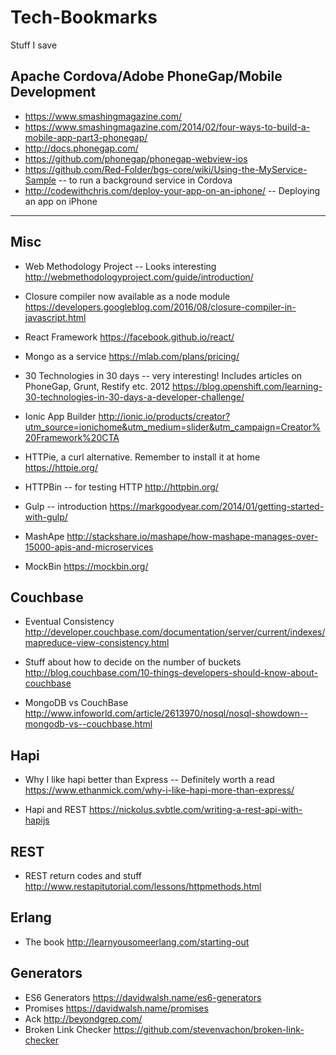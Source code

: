 # Tech-Bookmarks
Stuff I save

Apache Cordova/Adobe PhoneGap/Mobile Development
------------------------------

* https://www.smashingmagazine.com/
* https://www.smashingmagazine.com/2014/02/four-ways-to-build-a-mobile-app-part3-phonegap/
* http://docs.phonegap.com/
* https://github.com/phonegap/phonegap-webview-ios
* https://github.com/Red-Folder/bgs-core/wiki/Using-the-MyService-Sample -- to run a background service in Cordova
* http://codewithchris.com/deploy-your-app-on-an-iphone/ -- Deploying an app on iPhone

-----------------------------------------

Misc
----
- Web Methodology Project -- Looks interesting
http://webmethodologyproject.com/guide/introduction/

- Closure compiler now available as a node module
https://developers.googleblog.com/2016/08/closure-compiler-in-javascript.html

- React Framework
https://facebook.github.io/react/

- Mongo as a service
https://mlab.com/plans/pricing/

- 30 Technologies in 30 days -- very interesting! Includes articles on PhoneGap, Grunt, Restify etc. 2012
https://blog.openshift.com/learning-30-technologies-in-30-days-a-developer-challenge/

- Ionic App Builder
http://ionic.io/products/creator?utm_source=ionichome&utm_medium=slider&utm_campaign=Creator%20Framework%20CTA

- HTTPie, a curl alternative. Remember to install it at home
https://httpie.org/

- HTTPBin -- for testing HTTP
http://httpbin.org/

- Gulp -- introduction
https://markgoodyear.com/2014/01/getting-started-with-gulp/

- MashApe
http://stackshare.io/mashape/how-mashape-manages-over-15000-apis-and-microservices

- MockBin
https://mockbin.org/



Couchbase
-----------------
- Eventual Consistency
http://developer.couchbase.com/documentation/server/current/indexes/mapreduce-view-consistency.html

- Stuff about how to decide on the number of buckets
http://blog.couchbase.com/10-things-developers-should-know-about-couchbase

- MongoDB vs CouchBase
http://www.infoworld.com/article/2613970/nosql/nosql-showdown--mongodb-vs--couchbase.html


Hapi
--------
- Why I like hapi better than Express -- Definitely worth a read
https://www.ethanmick.com/why-i-like-hapi-more-than-express/


- Hapi and REST
https://nickolus.svbtle.com/writing-a-rest-api-with-hapijs

REST
--------
- REST return codes and stuff
http://www.restapitutorial.com/lessons/httpmethods.html

Erlang
--------
- The book
http://learnyousomeerlang.com/starting-out

Generators
------------------
- ES6 Generators https://davidwalsh.name/es6-generators
- Promises https://davidwalsh.name/promises
- Ack http://beyondgrep.com/
- Broken Link Checker https://github.com/stevenvachon/broken-link-checker

